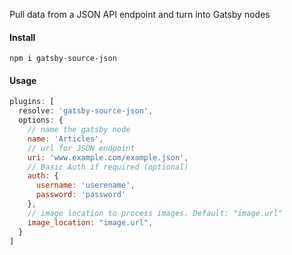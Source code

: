 Pull data from a JSON API endpoint and turn into Gatsby nodes

#### Install
```
npm i gatsby-source-json
```

#### Usage
```js
plugins: [
  resolve: 'gatsby-source-json',
  options: {
    // name the gatsby node
    name: 'Articles',
    // url for JSON endpoint
    uri: 'www.example.com/example.json',
    // Basic Auth if required (optional)
    auth: {
      username: 'userename',
      password: 'password'
    },
    // image location to process images. Default: "image.url"
    image_location: "image.url",
  }
]
```
